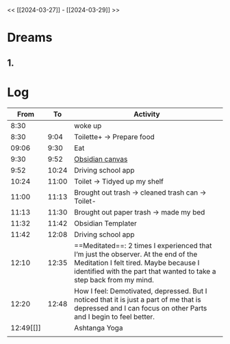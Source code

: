 << [[2024-03-27]] - [[2024-03-29]] >>

# Dreams
## 1. 

# Log

| From      | To    | Activity                                                                                                                                                                                           |
| --------- | ----- | -------------------------------------------------------------------------------------------------------------------------------------------------------------------------------------------------- |
| 8:30      |       | woke up                                                                                                                                                                                            |
| 8:30      | 9:04  | Toilette+ -> Prepare food                                                                                                                                                                          |
| 09:06     | 9:30  | Eat                                                                                                                                                                                                |
| 9:30      | 9:52  | [Obsidian canvas](https://youtu.be/vLBd_ADeKIw?si=Q9N0c4L16iQEJdGX)                                                                                                                                |
| 9:52      | 10:24 | Driving school app                                                                                                                                                                                 |
| 10:24     | 11:00 | Toilet -> Tidyed up my shelf                                                                                                                                                                       |
| 11:00     | 11:13 | Brought out trash -> cleaned trash can -> Toilet-                                                                                                                                                  |
| 11:13     | 11:30 | Brought out paper trash -> made my bed                                                                                                                                                             |
| 11:32     | 11:42 | Obsidian Templater                                                                                                                                                                                 |
| 11:42     | 12:08 | Driving school app                                                                                                                                                                                 |
| 12:10     | 12:35 | ==Meditated==: 2 times I experienced that I‘m just the observer. At the end of the Meditation I felt tired. Maybe because I identified with the part that wanted to take a step back from my mind. |
| 12:20     | 12:48 | How I feel: Demotivated, depressed. But I noticed that it is just a part of me that is depressed and I can focus on other Parts and I begin to feel better.                                        |
| 12:49[[]] |       | Ashtanga Yoga                                                                                                                                                                                      |
|           |       |                                                                                                                                                                                                    |
